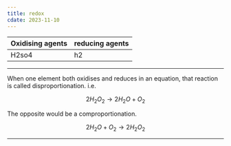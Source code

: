 ```yaml
---
title: redox
cdate: 2023-11-10
---
```


| Oxidising agents | reducing agents |
| ---------------- | --------------- |
| H2so4            | h2              |

---

When one element both oxidises and reduces in an equation, that reaction is called disproportionation. i.e.

$$2H_{2}O_{2}\to 2H_{2}O + O_{2}$$

The opposite would be a comproportionation.

$$2H_{2}O + O_{2}\to 2H_{2}O_{2}$$

---

